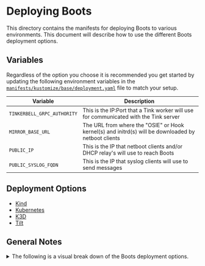 # Deploying Boots

This directory contains the manifests for deploying Boots to various environments. This document will describe how to use the different Boots deployment options.

## Variables

Regardless of the option you choose it is recommended you get started by updating the following environment variables in the [`manifests/kustomize/base/deployment.yaml`](./kustomize/base/deployment.yaml) file to match your setup.

| Variable                    | Description                                                                                         |
| --------------------------- | --------------------------------------------------------------------------------------------------- |
| `TINKERBELL_GRPC_AUTHORITY` | This is the IP:Port that a Tink worker will use for communicated with the Tink server               |
| `MIRROR_BASE_URL`           | The URL from where the "OSIE" or Hook kernel(s) and initrd(s) will be downloaded by netboot clients |
| `PUBLIC_IP`                 | This is the IP that netboot clients and/or DHCP relay's will use to reach Boots                     |
| `PUBLIC_SYSLOG_FQDN`        | This is the IP that syslog clients will use to send messages                                        |

## Deployment Options

- [Kind](KIND.md)
- [Kubernetes](KUBERNETES.md)
- [K3D](K3D.md)
- [Tilt](TILT.md)

## General Notes

<details><summary>The following is a visual break down of the Boots deployment options.</summary>
<p>

![Boots deployment options](./BootsDeploymentsVisualized.png)

</p>
</details>
